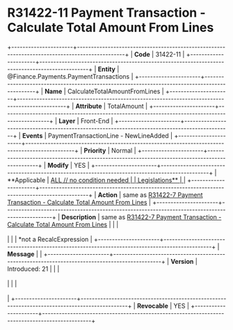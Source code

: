 ﻿---
erp.type: front-end-business-rule
erp.entity: Finance.Payments.PaymentTransactions
---

# R31422-11 Payment Transaction - Calculate Total Amount From Lines
+----------------------+-----------------------------------------------------------------------------------------------+
| **Code**             | 31422-11                                                                                      |
+----------------------+-----------------------------------------------------------------------------------------------+
| **Entity**           | @Finance.Payments.PaymentTransactions                                                         |
+----------------------+-----------------------------------------------------------------------------------------------+
| **Name**             | CalculateTotalAmountFromLines                                                                 |
+----------------------+-----------------------------------------------------------------------------------------------+
| **Attribute**        | TotalAmount                                                                                   |
+----------------------+-----------------------------------------------------------------------------------------------+
| **Layer**            | Front-End                                                                                     |
+----------------------+-----------------------------------------------------------------------------------------------+
| **Events**           | PaymentTransactionLine - NewLineAdded                                                         |
+----------------------+-----------------------------------------------------------------------------------------------+
| **Priority**         | Normal                                                                                        |
+----------------------+-----------------------------------------------------------------------------------------------+
| **Modify**           | YES                                                                                           |
+----------------------+-----------------------------------------------------------------------------------------------+
| **Applicable         | [ALL // no condition needed                                                                   |
| Legislations**       | ](xref:applicable-legislations)                                                               |
+----------------------+-----------------------------------------------------------------------------------------------+
| **Action**           | same as [R31422-7 Payment Transaction - Calculate Total Amount From Lines](R31422-7.md)       |
+----------------------+-----------------------------------------------------------------------------------------------+
| **Description**      | same as [R31422-7 Payment Transaction - Calculate Total Amount From Lines](R31422-7.md)       |
|                      | <br/><br/>                                                                                    |
|                      | \*not a RecalcExpression                                                                      |
+----------------------+-----------------------------------------------------------------------------------------------+
| **Message**          |                                                                                               |
+----------------------+-----------------------------------------------------------------------------------------------+
| **Version**          | Introduced: 21                                                                                |
|                      | <br/><br/>                                                                                    |
|                      | <br/><br/>                                                                                    |
+----------------------+-----------------------------------------------------------------------------------------------+
| **Revocable**        | YES                                                                                           |
+----------------------+-----------------------------------------------------------------------------------------------+
